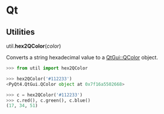 # Qt

## Utilities
util.**hex2QColor**(*color*)

Converts a string hexadecimal value to a [QtGui::QColor](http://pyqt.sourceforge.net/Docs/PyQt4/qcolor.html) object.
```python
>>> from util import hex2QColor

>>> hex2QColor('#112233')
<PyQt4.QtGui.QColor object at 0x7f16a5502668>

>>> c = hex2QColor('#112233')
>>> c.red(), c.green(), c.blue()
(17, 34, 51)
```